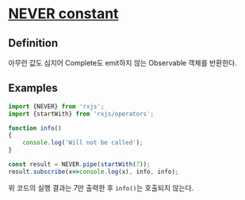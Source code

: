 # [NEVER constant](https://rxjs-dev.firebaseapp.com/api/index/const/NEVER)
## Definition
아무런 값도 심지어 Complete도 emit하지 않는 Observable 객체를 반환한다.

## Examples
```typescript
import {NEVER} from 'rxjs';
import {startWith} from 'rxjs/operators';

function info()
{
    console.log('Will not be called');
}

const result = NEVER.pipe(startWith(7));
result.subscribe(x=>console.log(x), info, info);
```
위 코드의 실행 결과는 7만 출력한 후 ```info()```는 호출되지 않는다.